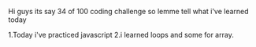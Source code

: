 Hi guys its say 34 of 100 coding challenge so lemme tell what i've learned today

1.Today i've practiced javascript
2.i learned loops and some for array.

